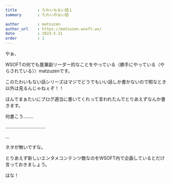 ```yaml
---
title         : たわいもない話１
summary       : たわいのない話

author        : matsuzen
author_url    : https://matsuzen.wsoft.ws/
date          : 2023-5-21
order         : 1
---
```

やぁ、

WSOFTの何でも屋兼副リーダー的なことをやっている（勝手にやっている（やらされている））matzuzenです。

このたわいもない話シリーズはマジでどうでもいい話しか書かないので暇なとき以外は見るんじゃねぇぞ！！

ほんでまぁたいにブログ適当に書いてくれって言われたんでとりあえずなんか書きます。

何書こう........

...............................

...

ネタが無いですな。

とりあえず新しいエンタメコンテンツ敵なのをWSOFT内で企画しているとだけ言っておきましょう。

ほな！

